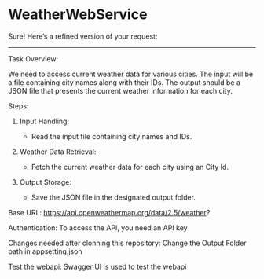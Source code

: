 # WeatherWebService
Sure! Here’s a refined version of your request:

---

Task Overview:

We need to access current weather data for various cities. The input will be a file containing city names along with their IDs. The output should be a JSON file that presents the current weather information for each city.

Steps:

1. Input Handling:
   - Read the input file containing city names and IDs.

2. Weather Data Retrieval:
   - Fetch the current weather data for each city using an City Id.

3. Output Storage:
   - Save the JSON file in the designated output folder.

Base URL:
https://api.openweathermap.org/data/2.5/weather?

Authentication:
To access the API, you need an API key

Changes needed after clonning this repository:
Change the Output Folder path in appsetting.json

Test the webapi:
Swagger UI is used to test the webapi 


